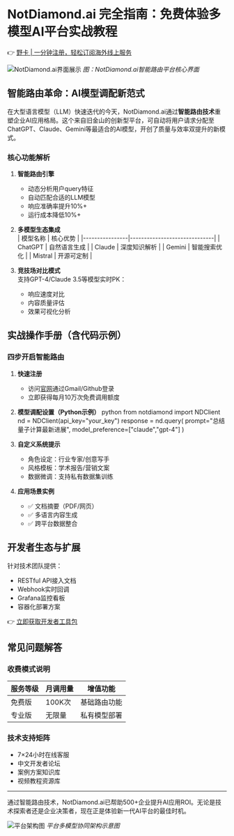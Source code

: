 # NotDiamond.ai 完全指南：免费体验多模型AI平台实战教程

👉 [野卡 | 一分钟注册，轻松订阅海外线上服务](https://bbtdd.com/yeka)

![NotDiamond.ai界面展示](https://bbtdd.com/wp-content/uploads/img/0707735715.webp)
*图：NotDiamond.ai智能路由平台核心界面*

## 智能路由革命：AI模型调配新范式
在大型语言模型（LLM）快速迭代的今天，NotDiamond.ai通过**智能路由技术**重塑企业AI应用格局。这个来自旧金山的创新型平台，可自动将用户请求分配至ChatGPT、Claude、Gemini等最适合的AI模型，开创了质量与效率双提升的新模式。

### 核心功能解析
1. **智能路由引擎**  
   - 动态分析用户query特征
   - 自动匹配合适的LLM模型
   - 响应准确率提升10%+
   - 运行成本降低10%+

2. **多模型生态集成**  
   | 模型名称       | 核心优势                     |
   |----------------|------------------------------|
   | ChatGPT        | 自然语言生成                 |
   | Claude         | 深度知识解析                 |
   | Gemini         | 智能搜索优化                 |
   | Mistral        | 开源可定制                   |

3. **竞技场对比模式**  
   支持GPT-4/Claude 3.5等模型实时PK：
   - 响应速度对比
   - 内容质量评估
   - 效果可视化分析

## 实战操作手册（含代码示例）

### 四步开启智能路由
1. **快速注册**
   - 访问[官网](https://bbtdd.com/yeka)通过Gmail/Github登录
   - 立即获得每月10万次免费调用额度

2. **模型调配设置（Python示例）**
python
from notdiamond import NDClient
nd = NDClient(api_key="your_key")
response = nd.query(
    prompt="总结量子计算最新进展",
    model_preference=["claude","gpt-4"]
)


3. **自定义系统提示**  
   - 角色设定：行业专家/创意写手
   - 风格模板：学术报告/营销文案
   - 数据微调：支持私有数据集训练

4. **应用场景实例**
   - ✅ 文档摘要（PDF/网页）
   - ✅ 多语言内容生成
   - ✅ 跨平台数据整合

## 开发者生态与扩展
针对技术团队提供：
- RESTful API接入文档
- Webhook实时回调
- Grafana监控看板
- 容器化部署方案

👉 [立即获取开发者工具包](https://bbtdd.com/yeka)

## 常见问题解答
### 收费模式说明
| 服务等级 | 月调用量 | 增值功能         |
|----------|----------|------------------|
| 免费版   | 100K次   | 基础路由功能     |
| 专业版   | 无限量   | 私有模型部署     |

### 技术支持矩阵
- 7×24小时在线客服
- 中文开发者论坛
- 案例方案知识库
- 视频教程资源库

---

通过智能路由技术，NotDiamond.ai已帮助500+企业提升AI应用ROI。无论是技术探索者还是企业决策者，现在正是体验新一代AI平台的最佳时机。

![平台架构图](https://bbtdd.com/wp-content/uploads/img/430626493254293.webp)
*平台多模型协同架构示意图*